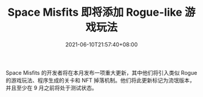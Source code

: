 ﻿---
title: "Space Misfits 即将添加 Rogue-like 游戏玩法"
date: 2021-06-10T21:57:40+08:00
lastmod: 2021-06-10T16:45:40+08:00
draft: false
authors: ["Cheerful"]
description: "Space Misfits 的开发者将在本月发布一项重大更新，其中他们将引入类似 Rogue 的游戏玩法、程序生成的关卡和 NFT 掉落机制。他们将此更新标记为流氓版本，并且至少在 9 月之前将处于测试状态。"
featuredImage: "space-misfits-soon-adding-rogue-like-gameplay.png"
tags: ["Virtual World","虚拟世界","Play to Earn"]
categories: ["news"]
news: ["虚拟世界"]
weight: 
lightgallery: true
pinned: false
recommend: false
recommend1: false
---

Space Misfits 的开发者将在本月发布一项重大更新，其中他们将引入类似 Rogue 的游戏玩法、程序生成的关卡和 NFT 掉落机制。他们将此更新标记为流氓版本，并且至少在 9 月之前将处于测试状态。

<!--more-->

